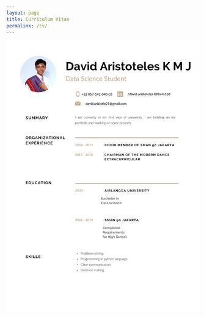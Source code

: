 ```yaml
---
layout: page
title: Curriculum Vitae
permalink: /cv/
---
```


![David's CV](0001.jpg "cv.jpg")
<!-- <img src="001.jpg" alt="David's CV"/> -->
